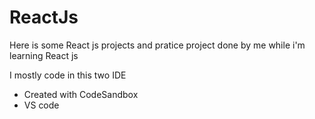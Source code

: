 # ReactJs

Here is some React js projects and pratice project done by me while i'm learning React js

I mostly code in this two IDE
- Created with CodeSandbox
- VS code
